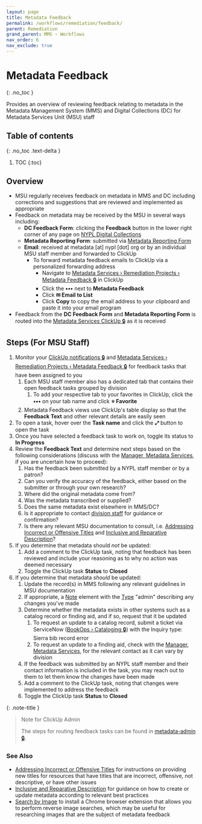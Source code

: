 ```yaml
---
layout: page
title: Metadata Feedback
permalink: /workflows/remediation/feedback/
parent: Remediation
grand_parent: MMS › Workflows
nav_order: 6
nav_exclude: true
---
```


# Metadata Feedback
{: .no_toc }

Provides an overview of reviewing feedback relating to metadata in the Metadata Management System (MMS) and Digital Collections (DC) for Metadata Services Unit (MSU) staff

## Table of contents
{: .no_toc .text-delta }

1. TOC
{:toc}

## Overview
- MSU regularly receives feedback on metadata in MMS and DC including corrections and suggestions that are reviewed and implemented as appropriate
- Feedback on metadata may be received by the MSU in several ways including:
  - **DC Feedback Form**: clicking the **Feedback** button in the lower right corner of any page on [NYPL Digital Collections](https://digitalcollections.nypl.org/)
  - **Metadata Reporting Form**: submitted via [Metadata Reporting Form](/metadata-documentation/contact/form/)
  - **Email**: received at metadata [at] nypl [dot] org or by an individual MSU staff member and forwarded to ClickUp
    - To forward metadata feedback emails to ClickUp via a personalized forwarding address
        - Navigate to [Metadata Services › Remediation Projects › Metadata Feedback 🔒](https://app.clickup.com/2305128/v/gr/26b38-7748) in ClickUp
        - Click the **•••** next to **Metadata Feedback**
        - Click **✉ Email to List**
        - Click **Copy** to copy the email address to your clipboard and paste it into your email program
- Feedback from the **DC Feedback Form** and **Metadata Reporting Form** is routed into the [Metadata Services ClickUp 🔒](https://app.clickup.com/2305128/v/gr/26b38-7748) as it is received

## Steps (For MSU Staff)
1. Monitor your [ClickUp notifications 🔒](https://app.clickup.com/2305128/notifications) and [Metadata Services › Remediation Projects › Metadata Feedback 🔒](https://app.clickup.com/2305128/v/gr/26b38-7748) for feedback tasks that have been assigned to you
   1. Each MSU staff member also has a dedicated tab that contains their open feedback tasks grouped by division
      1. To add your respective tab to your favorites in ClickUp, click the **•••** on your tab name and click **⭐ Favorite**
   1. Metadata Feedback views use ClickUp's table display so that the **Feedback Text** and other relevant details are easily seen
1. To open a task, hover over the **Task name** and click the **⤢** button to open the task
1. Once you have selected a feedback task to work on, toggle its status to **In Progress**
1. Review the **Feedback Text** and determine next steps based on the following considerations (discuss with the [Manager, Metadata Services](/metadata-documentation/contact/), if you are uncertain how to proceed):
   1. Has the feedback been submitted by a NYPL staff member or by a patron?
   1. Can you verify the accuracy of the feedback, either based on the submitter or through your own research?
   1. Where did the original metadata come from?
   1. Was the metadata transcribed or supplied?
   1. Does the same metadata exist elsewhere in MMS/DC?
   1. Is it appropriate to contact [division staff](https://docs.google.com/spreadsheets/d/1P-YDJigon640fTCLP4Ig4-zmzqrX88v5M24ShuxFNVY/edit) for guidance or confirmation?
   1. Is there any relevant MSU documentation to consult, i.e. [Addressing Incorrect or Offensive Titles](/metadata-documentation/metadata/element/title/#addressing-incorrect-or-offensive-titles) and [Inclusive and Reparative Description](/metadata-documentation/metadata/inclusive-reparative/)?
1. If you determine that metadata should _not_ be updated:
   1. Add a comment to the ClickUp task, noting that feedback has been reviewed and include your reasoning as to why no action was deemed necessary
   1. Toggle the ClickUp task **Status** to **Closed**
1. If you determine that metadata _should_ be updated:
   1. Update the record(s) in MMS following any relevant guidelines in MSU documentation
   1. If appropriate, a [Note](/metadata/element/note/) element with the [Type](/metadata/element/note/#type) "admin" describing any changes you've made
   1. Determine whether the metadata exists in other systems such as a catalog record or finding aid, and if so, request that it be updated
      1. To request an update to a catalog record, submit a ticket via ServiceNow ([BookOps › Cataloging 🔒](https://nyplprod.service-now.com/nyplsp?id=sc_cat_item&sys_id=37d54594c4504d00f254019b5f40e91f)) with the Inquiry type: Sierra bib record error
      1. To request an update to a finding aid, check with the [Manager, Metadata Services](/metadata-documentation/contact/), for the relevant contact as it can vary by division
   1. If the feedback was submitted by an NYPL staff member and their contact information is included in the task, you may reach out to them to let them know the changes have been made
   1. Add a comment to the ClickUp task, noting that changes were implemented to address the feedback
   1. Toggle the ClickUp task **Status** to **Closed**

{: .note-title }
> Note for ClickUp Admin
>
> The steps for routing feedback tasks can be found in [metadata-admin 🔒](https://github.com/NYPL/metadata-admin/blob/main/clickup.md#metadata-feedback).

### See Also
- [Addressing Incorrect or Offensive Titles](/metadata-documentation/metadata/element/title/#addressing-incorrect-or-offensive-titles) for instructions on providing new titles for resources that have titles that are incorrect, offensive, not descriptive, or have other issues
- [Inclusive and Reparative Description](/metadata-documentation/metadata/inclusive-reparative/) for guidance on how to create or update metadata according to relevant best practices
- [Search by Image](https://chrome.google.com/webstore/detail/search-by-image/cnojnbdhbhnkbcieeekonklommdnndci) to install a Chrome browser extension that allows you to perform reverse image searches, which may be useful for researching images that are the subject of metadata feedback
